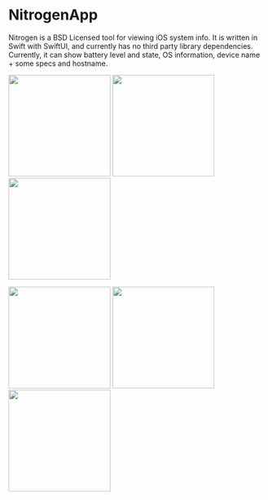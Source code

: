 # NitrogenApp

Nitrogen is a BSD Licensed tool for viewing iOS system info. It is written in Swift with SwiftUI, and currently has no third party library dependencies.
Currently, it can show battery level and state, OS information, device name + some specs and hostname.
<p float="left">
  <img src="https://user-images.githubusercontent.com/54189319/137585092-0e93b77f-44c0-4787-a538-515b729021d2.png" width="200">
  <img src="https://user-images.githubusercontent.com/54189319/137585070-6d505cfa-bfad-434e-83dd-bae2c3caad6a.png" width="200">
  <img src="https://user-images.githubusercontent.com/54189319/137585404-d2d43a5a-74e8-47de-9e6c-debceeec673b.png" width="200">
</p>
<p float="left">
  <img src="https://user-images.githubusercontent.com/54189319/137588317-7161c933-7a6d-45b2-917d-5398ba5dc1f6.png" width="200">
  <img src="https://user-images.githubusercontent.com/54189319/137588324-c5dc2556-87d2-4a1e-8741-f3c786d4e72b.png" width="200">
  <img src="https://user-images.githubusercontent.com/54189319/137588329-7d18f00a-1b83-4ee6-8507-a7a01bf5580f.png" width="200">
</p>
